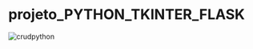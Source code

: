 # projeto_PYTHON_TKINTER_FLASK
![crudpython](https://github.com/DanSRO/projeto_PYTHON_TKINTER_FLASK/assets/77812386/cd1785d4-052a-4611-97b0-4575f9bff798)
